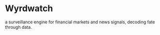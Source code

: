 # Wyrdwatch
a surveillance engine for financial markets and news signals, decoding fate through data.
